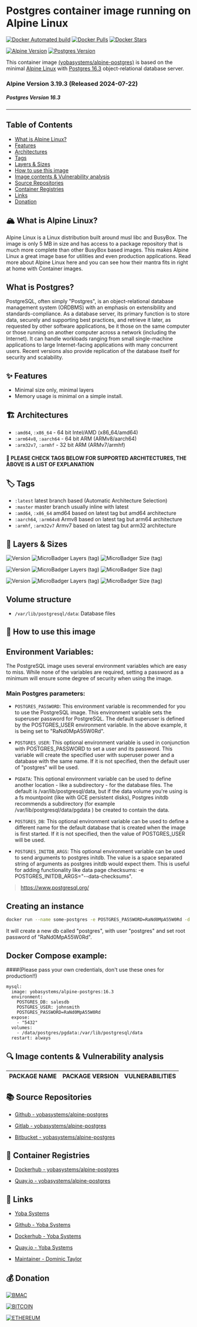 # Postgres container image running on Alpine Linux

[![Docker Automated build](https://img.shields.io/docker/automated/yobasystems/alpine-postgres.svg?style=for-the-badge&logo=docker)](https://hub.docker.com/r/yobasystems/alpine-postgres/)
[![Docker Pulls](https://img.shields.io/docker/pulls/yobasystems/alpine-postgres.svg?style=for-the-badge&logo=docker)](https://hub.docker.com/r/yobasystems/alpine-postgres/)
[![Docker Stars](https://img.shields.io/docker/stars/yobasystems/alpine-postgres.svg?style=for-the-badge&logo=docker)](https://hub.docker.com/r/yobasystems/alpine-postgres/)

[![Alpine Version](https://img.shields.io/badge/Alpine%20version-v3.19.3-green.svg?style=for-the-badge&logo=alpine-linux)](https://alpinelinux.org/)
[![Postgres Version](https://img.shields.io/badge/Postgres%20version-v16.3-green.svg?style=for-the-badge&logo=postgres)](https://www.postgresql.org/)


This container image [(yobasystems/alpine-postgres)](https://hub.docker.com/r/yobasystems/alpine-postgres/) is based on the minimal [Alpine Linux](http://alpinelinux.org/) with [Postgres 16.3](https://www.postgresql.org/) object-relational database server.

### Alpine Version 3.19.3 (Released 2024-07-22)
##### Postgres Version 16.3

----

## Table of Contents

- [What is Alpine Linux?](#what-is-alpine-linux)
- [Features](#features)
- [Architectures](#architectures)
- [Tags](#tags)
- [Layers & Sizes](#layers--sizes)
- [How to use this image](#how-to-use-this-image)
- [Image contents & Vulnerability analysis](#image-contents--vulnerability-analysis)
- [Source Repositories](#source-repositories)
- [Container Registries](#container-registries)
- [Links](#links)
- [Donation](#donation)


## 🏔️ What is Alpine Linux?
Alpine Linux is a Linux distribution built around musl libc and BusyBox. The image is only 5 MB in size and has access to a package repository that is much more complete than other BusyBox based images. This makes Alpine Linux a great image base for utilities and even production applications. Read more about Alpine Linux here and you can see how their mantra fits in right at home with Container images.

## What is Postgres?
PostgreSQL, often simply "Postgres", is an object-relational database management system (ORDBMS) with an emphasis on extensibility and standards-compliance. As a database server, its primary function is to store data, securely and supporting best practices, and retrieve it later, as requested by other software applications, be it those on the same computer or those running on another computer across a network (including the Internet). It can handle workloads ranging from small single-machine applications to large Internet-facing applications with many concurrent users. Recent versions also provide replication of the database itself for security and scalability.

## ✨ Features

* Minimal size only, minimal layers
* Memory usage is minimal on a simple install.

## 🏗️ Architectures

* ```:amd64```, ```:x86_64``` - 64 bit Intel/AMD (x86_64/amd64)
* ```:arm64v8```, ```:aarch64``` - 64 bit ARM (ARMv8/aarch64)
* ```:arm32v7```, ```:armhf``` - 32 bit ARM (ARMv7/armhf)

#### 📝 PLEASE CHECK TAGS BELOW FOR SUPPORTED ARCHITECTURES, THE ABOVE IS A LIST OF EXPLANATION

## 🏷️ Tags

* ```:latest``` latest branch based (Automatic Architecture Selection)
* ```:master``` master branch usually inline with latest
* ```:amd64```, ```:x86_64```  amd64 based on latest tag but amd64 architecture
* ```:aarch64```, ```:arm64v8``` Armv8 based on latest tag but arm64 architecture
* ```:armhf```, ```:arm32v7``` Armv7 based on latest tag but arm32 architecture

## 📏 Layers & Sizes

![Version](https://img.shields.io/badge/version-amd64-blue.svg?style=for-the-badge)
![MicroBadger Layers (tag)](https://img.shields.io/docker/layers/yobasystems/alpine-postgres/amd64.svg?style=for-the-badge)
![MicroBadger Size (tag)](https://img.shields.io/docker/image-size/yobasystems/alpine-postgres/amd64.svg?style=for-the-badge)

![Version](https://img.shields.io/badge/version-aarch64-blue.svg?style=for-the-badge)
![MicroBadger Layers (tag)](https://img.shields.io/docker/layers/yobasystems/alpine-postgres/aarch64.svg?style=for-the-badge)
![MicroBadger Size (tag)](https://img.shields.io/docker/image-size/yobasystems/alpine-postgres/aarch64.svg?style=for-the-badge)

![Version](https://img.shields.io/badge/version-armhf-blue.svg?style=for-the-badge)
![MicroBadger Layers (tag)](https://img.shields.io/docker/layers/yobasystems/alpine-postgres/armhf.svg?style=for-the-badge)
![MicroBadger Size (tag)](https://img.shields.io/docker/image-size/yobasystems/alpine-postgres/armhf.svg?style=for-the-badge)

## Volume structure

* `/var/lib/postgresql/data`: Database files

## 🚀 How to use this image
## Environment Variables:

The PostgreSQL image uses several environment variables which are easy to miss. While none of the variables are required, setting a password as a minimum will ensure some degree of security when using the image.

### Main Postgres parameters:

* `POSTGRES_PASSWORD`: This environment variable is recommended for you to use the PostgreSQL image. This environment variable sets the superuser password for PostgreSQL. The default superuser is defined by the POSTGRES_USER environment variable. In the above example, it is being set to "RaNd0MpA55W0Rd".

* `POSTGRES_USER`: This optional environment variable is used in conjunction with POSTGRES_PASSWORD to set a user and its password. This variable will create the specified user with superuser power and a database with the same name. If it is not specified, then the default user of "postgres" will be used.

* `PGDATA`: This optional environment variable can be used to define another location - like a subdirectory - for the database files. The default is /var/lib/postgresql/data, but if the data volume you're using is a fs mountpoint (like with GCE persistent disks), Postgres initdb recommends a subdirectory (for example /var/lib/postgresql/data/pgdata ) be created to contain the data.

* `POSTGRES_DB`: This optional environment variable can be used to define a different name for the default database that is created when the image is first started. If it is not specified, then the value of POSTGRES_USER will be used.

* `POSTGRES_INITDB_ARGS`: This optional environment variable can be used to send arguments to postgres initdb. The value is a space separated string of arguments as postgres initdb would expect them. This is useful for adding functionality like data page checksums: -e POSTGRES_INITDB_ARGS="--data-checksums".

> https://www.postgresql.org/

## Creating an instance

```bash
docker run --name some-postgres -e POSTGRES_PASSWORD=RaNd0MpA55W0Rd -d yobasystems/alpine-postgres
```

It will create a new db called "postgres", with user "postgres" and set root password of "RaNd0MpA55W0Rd".

## Docker Compose example:

####(Please pass your own credentials, don't use these ones for production!!)

```yalm
mysql:
  image: yobasystems/alpine-postgres:16.3
  environment:
    POSTGRES_DB: salesdb
    POSTGRES_USER: johnsmith
    POSTGRES_PASSWORD=RaNd0MpA55W0Rd
  expose:
    - "5432"
  volumes:
    - /data/postgres/pgdata:/var/lib/postgresql/data
  restart: always
```

## 🔍 Image contents & Vulnerability analysis

| PACKAGE NAME          | PACKAGE VERSION | VULNERABILITIES |
|-----------------------|-----------------|-----------------|


## 📚 Source Repositories

* [Github - yobasystems/alpine-postgres](https://github.com/yobasystems/alpine-postgres)

* [Gitlab - yobasystems/alpine-postgres](https://gitlab.com/yobasystems/alpine-postgres)

* [Bitbucket - yobasystems/alpine-postgres](https://bitbucket.org/yobasystems/alpine-postgres/)


## 🐳 Container Registries

* [Dockerhub - yobasystems/alpine-postgres](https://hub.docker.com/r/yobasystems/alpine-postgres/)

* [Quay.io - yobasystems/alpine-postgres](https://quay.io/repository/yobasystems/alpine-postgres)


## 🔗 Links

* [Yoba Systems](https://www.yobasystems.co.uk/)

* [Github - Yoba Systems](https://github.com/yobasystems/)

* [Dockerhub - Yoba Systems](https://hub.docker.com/u/yobasystems/)

* [Quay.io - Yoba Systems](https://quay.io/organization/yobasystems)

* [Maintainer - Dominic Taylor](https://github.com/dominictayloruk)

## 💰 Donation

[![BMAC](https://img.shields.io/badge/BUY%20ME%20A%20COFFEE-£5-blue.svg?style=for-the-badge&logo=buy-me-a-coffee)](https://www.buymeacoffee.com/dominictayloruk?new=1)

[![BITCOIN](https://img.shields.io/badge/BTC-bc1q7hy8qmyvq7rw6slrna7yffcdnj9rcg4e9xjecc-blue.svg?style=for-the-badge&logo=bitcoin)](bitcoin:bc1q7hy8qmyvq7rw6slrna7yffcdnj9rcg4e9xjecc)

[![ETHEREUM](https://img.shields.io/badge/ETH-0xb6bE2e4da3d86b50Bdae1F9B6960c23dd87C532C-blue.svg?style=for-the-badge&logo=ethereum)](ethereum:0xb6bE2e4da3d86b50Bdae1F9B6960c23dd87C532C)
